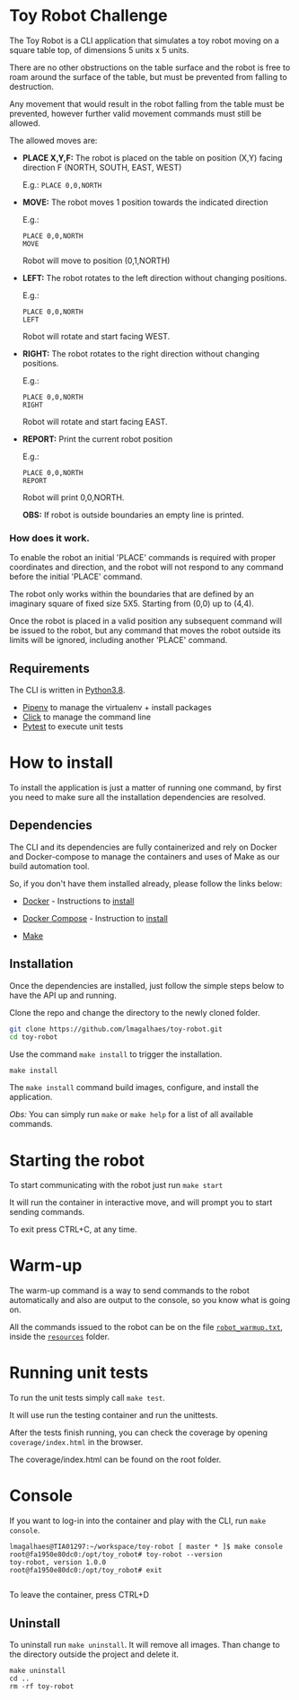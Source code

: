 # Toy Robot Challenge

The Toy Robot is a CLI application that simulates a toy robot moving on a square table top, of dimensions 5 units x 5 units.
 
There are no other obstructions on the table surface and the robot is free to roam around the surface of the table, 
but must be prevented from falling to destruction.
 
Any movement that would result in the robot falling from the table must be prevented, however further valid movement commands must still be allowed.

The allowed moves are:

* **PLACE X,Y,F:** The robot is placed on the table on position (X,Y) facing direction F (NORTH, SOUTH, EAST, WEST)

    E.g.: `PLACE 0,0,NORTH`


* **MOVE:** The robot moves 1 position towards the indicated direction

    E.g.:
    ```
    PLACE 0,0,NORTH
    MOVE
    ```
    Robot will move to position (0,1,NORTH)


* **LEFT:** The robot rotates to the left direction without changing positions.

    E.g.: 
    ```
    PLACE 0,0,NORTH
    LEFT
    ```
    Robot will rotate and start facing WEST.


* **RIGHT:** The robot rotates to the right direction without changing positions.

    E.g.: 
    ```
    PLACE 0,0,NORTH
    RIGHT
    ```

    Robot will rotate and start facing EAST.


* **REPORT:** Print the current robot position
    
    E.g.:
    ```
    PLACE 0,0,NORTH
    REPORT
    ```
    
    Robot will print 0,0,NORTH.
     
    **OBS:** If robot is outside boundaries an empty line is printed.


### How does it work.

To enable the robot an initial 'PLACE' commands is required  with proper coordinates and direction,
and the robot will not respond to any command before the initial 'PLACE' command.

The robot only works within the boundaries that are defined by an imaginary square of fixed size 5X5. Starting from
(0,0) up to (4,4).

Once the robot is placed in a valid position any subsequent command will be issued to the robot,
but any command that moves the robot outside its limits will be ignored, including another 'PLACE' command.

## Requirements

The CLI is written in <a href="https://www.python.org/downloads/release/python-380/" target="_blank">Python3.8</a>.
 
* <a href="https://pipenv-fork.readthedocs.io/en/latest/" target="_blank">Pipenv</a> to manage the virtualenv + install packages
* <a href="https://click.palletsprojects.com/en/7.x/" target="_blank">Click</a> to manage the command line 
* <a href="https://docs.pytest.org/en/stable/" target="_blank">Pytest</a> to execute unit tests


# How to install

To install the application is just a matter of running one command, by first you need to make sure
all the installation dependencies are resolved.

## Dependencies

The CLI and its dependencies are fully containerized and rely on Docker and Docker-compose to manage 
the containers and uses of Make as our build automation tool.

So, if you don't have them installed already, please follow the links below:

* <a href="https://www.docker.com/" target="_blank">Docker</a> - Instructions to <a href="https://docs.docker.com/get-docker/" target="_blank">install</a>

* <a href="https://docs.docker.com/compose/" target="_blank">Docker Compose</a> - Instruction to <a href="https://docs.docker.com/compose/install/" target="_blank">install</a>

* <a href="https://en.wikipedia.org/wiki/Make_%28software%29" target="_blank">Make</a>


## Installation

Once the dependencies are installed, just follow the simple steps below to have the API up and running.

Clone the repo and change the directory to the newly cloned folder.

```bash
git clone https://github.com/lmagalhaes/toy-robot.git
cd toy-robot
```
 
Use the command `make install` to trigger the installation.

```
make install 
```

The `make install` command build images, configure, and install the application.


*Obs:* You can simply run `make` or `make help` for a list of all available commands.

 
# Starting the robot
To start communicating with the robot just run `make start`

It will run the container in interactive move, and will prompt you to start sending commands.

To exit press CTRL+C, at any time.


# Warm-up
The warm-up command is a way to send commands to the robot automatically and also are output to the console, 
so you know what is going on.

All the commands issued to the robot can be on the file [`robot_warmup.txt`](resources/robot_warmup.txt), inside the [`resources`](resources) folder.
 
 
# Running unit tests
To run the unit tests simply call `make test`.

It will use run the testing container and run the unittests.

After the tests finish running, you can check the coverage by opening `coverage/index.html` in the browser.

The coverage/index.html can be found on the root folder.


# Console

If you want to log-in into the container and play with the CLI, run  `make console`.

```
lmagalhaes@TIA01297:~/workspace/toy-robot [ master * ]$ make console
root@fa1950e80dc0:/opt/toy_robot# toy-robot --version
toy-robot, version 1.0.0
root@fa1950e80dc0:/opt/toy_robot# exit
 
```

To leave the container, press CTRL+D

## Uninstall

To uninstall run `make uninstall`. It will remove all images.
Than change to the directory outside the project and delete it.

```
make uninstall
cd ..
rm -rf toy-robot
```
